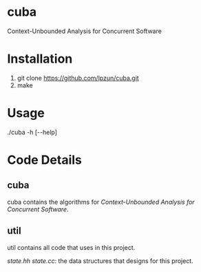 # cuba
Context-Unbounded Analysis for Concurrent Software

# Installation
1. git clone https://github.com/lpzun/cuba.git
2. make

# Usage
./cuba -h [--help]

# Code Details

## cuba
cuba contains the algorithms for _Context-Unbounded Analysis for Concurrent Software_. 

## util
util contains all code that uses in this project. 

_state.hh state.cc_: 
the data structures that designs for this project. 